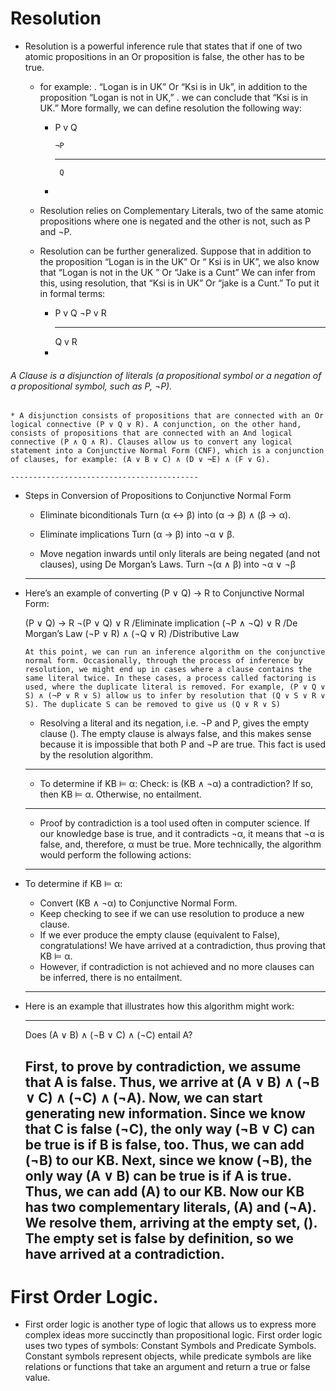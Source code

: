 # Resolution

* Resolution is a powerful inference rule that states that if one of two atomic propositions in an Or proposition is false, the other has to be true. 

    + for example:
    . “Logan is in UK” Or “Ksi is in Uk”, in addition to the proposition “Logan is not in  UK,” . we can conclude that “Ksi is in UK.” More formally, we can define resolution the following way: 

        - 
            P v Q

              ¬P
           _________
               Q
        -
    
    * Resolution relies on Complementary Literals, two of the same atomic propositions where one is negated and the other is not, such as P and ¬P.


    * Resolution can be further generalized. Suppose that in addition to the proposition “Logan is in the UK” Or “ Ksi is in UK”, we also know that “Logan is not in the UK ” Or “Jake is a Cunt” We can infer from this, using resolution, that “Ksi is in UK” Or “jake is a Cunt.” To put it in formal terms:

        -
            P v Q
            ¬P v R
          ___________
            Q v R
        -
###### A Clause is a disjunction of literals (a propositional symbol or a negation of a propositional symbol, such as P, ¬P). 
    * A disjunction consists of propositions that are connected with an Or logical connective (P ∨ Q ∨ R). A conjunction, on the other hand, consists of propositions that are connected with an And logical connective (P ∧ Q ∧ R). Clauses allow us to convert any logical statement into a Conjunctive Normal Form (CNF), which is a conjunction of clauses, for example: (A ∨ B ∨ C) ∧ (D ∨ ¬E) ∧ (F ∨ G).

    ------------------------------------------
 - Steps in Conversion of Propositions to Conjunctive Normal Form

   *  Eliminate biconditionals
        Turn (α ↔ β) into (α → β) ∧ (β → α).
    
   *  Eliminate implications
        Turn (α → β) into ¬α ∨ β.
    
   *  Move negation inwards until only literals are being negated (and not clauses), using De Morgan’s Laws.
        Turn ¬(α ∧ β) into ¬α ∨ ¬β

    -------------------------------------------
- Here’s an example of converting (P ∨ Q) → R to Conjunctive Normal Form:

    (P ∨ Q) → R
    ¬(P ∨ Q) ∨ R /Eliminate implication
    (¬P ∧ ¬Q) ∨ R /De Morgan’s Law
    (¬P ∨ R) ∧ (¬Q ∨ R) /Distributive Law
    
    
    `At this point, we can run an inference algorithm on the conjunctive normal form. Occasionally, through the process of inference by resolution, we might end up in cases where a clause contains the same literal twice. In these cases, a process called factoring is used, where the duplicate literal is removed. For example, (P ∨ Q ∨ S) ∧ (¬P ∨ R ∨ S) allow us to infer by resolution that (Q ∨ S ∨ R ∨ S). The duplicate S can be removed to give us (Q ∨ R ∨ S)`

    * Resolving a literal and its negation, i.e. ¬P and P, gives the empty clause ().  The empty clause is always false, and this makes sense because it is impossible that both P and ¬P are true. This fact is used by the resolution algorithm.

    ____________________________________
    
    
    - To determine if KB ⊨ α:
        Check: is (KB ∧ ¬α) a contradiction?
            If so, then KB ⊨ α.
            Otherwise, no entailment.
    
    ____________________________________

    * Proof by contradiction is a tool used often in computer science. If our knowledge base is true, and it contradicts ¬α, it means that ¬α is false, and, therefore, α must be true. More technically, the algorithm would perform the following actions:

    ---------------------------------------
- To determine if KB ⊨ α:

    * Convert (KB ∧ ¬α) to Conjunctive Normal Form.
    * Keep checking to see if we can use resolution to produce a new clause.
    *    If we ever produce the empty clause (equivalent to False), congratulations! We have arrived at a contradiction, thus proving that KB ⊨ α.
    *    However, if contradiction is not achieved and no more clauses can be inferred, there is no entailment.

    ---------------------------------------


* Here is an example that illustrates how this algorithm might work:
    
    ---------------------------------------
    Does (A ∨ B) ∧ (¬B ∨ C) ∧ (¬C) entail A?

    First, to prove by contradiction, we assume that A is false. Thus, we arrive at (A ∨ B) ∧ (¬B ∨ C) ∧ (¬C) ∧ (¬A).
    Now, we can start generating new information. Since we know that C is false (¬C), the only way (¬B ∨ C) can be true is if B is false, too. Thus, we can add (¬B) to our KB.
    Next, since we know (¬B), the only way (A ∨ B) can be true is if A is true. Thus, we can add (A) to our KB.
    Now our KB has two complementary literals, (A) and (¬A). We resolve them, arriving at the empty set, (). The empty set is false by definition, so we have arrived at a contradiction.
    ---------------------------------------

# First Order Logic.

* First order logic is another type of logic that allows us to express more complex ideas more succinctly than propositional logic. First order logic uses two types of symbols: Constant Symbols and Predicate Symbols. Constant symbols represent objects, while predicate symbols are like relations or functions that take an argument and return a true or false value.


